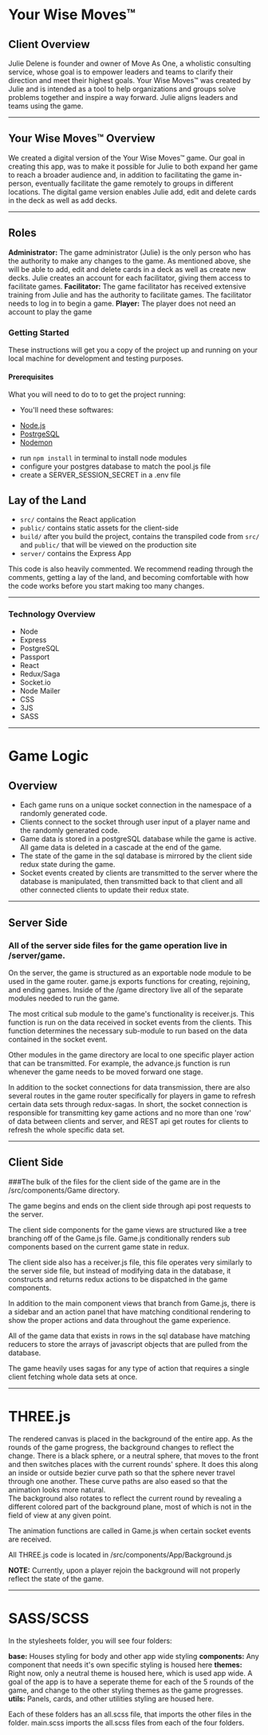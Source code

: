 # Your Wise Moves™

## Client Overview
Julie Delene is founder and owner of Move As One, a wholistic consulting service, whose goal is to empower leaders and teams to clarify their direction and meet their highest goals. Your Wise Moves™ was created by Julie and is intended as a tool to help organizations and groups solve problems together and inspire a way forward. Julie aligns leaders and teams using the game.

------------
## Your Wise Moves™ Overview
We created a digital version of the Your Wise Moves™ game. Our goal in creating this app, was to make it possible for Julie to both expand her game to reach a broader audience and, in addition to facilitating the game in-person, eventually facilitate the game remotely to groups in different locations. The digital game version enables Julie add, edit and delete cards in the deck as well as add decks.

------------
## Roles

**Administrator:** The game administrator (Julie) is the only person who has the authority to make any changes to the game. As mentioned above, she will be able to add, edit and delete cards in a deck as well as create new decks. Julie creates an account for each facilitator, giving them access to facilitate games.
**Facilitator:** The game facilitator has received extensive training from Julie and has the authority to facilitate games. The facilitator needs to log in to begin a game.
**Player:** The player does not need an account to play the game
### Getting Started
These instructions will get you a copy of the project up and running on your local machine for development and testing purposes.
#### Prerequisites
What you will need to do to to get the project running:
* You'll need these softwares:
- [Node.js](https://nodejs.org/en/)
- [PostrgeSQL](https://www.postgresql.org/)
- [Nodemon](https://nodemon.io/)
* run
```npm install```
in terminal to install node modules
* configure your postgres database to match the pool.js file
* create a SERVER_SESSION_SECRET in a .env file

## Lay of the Land

* `src/` contains the React application
* `public/` contains static assets for the client-side
* `build/` after you build the project, contains the transpiled code from `src/` and `public/` that will be viewed on the production site
* `server/` contains the Express App

This code is also heavily commented. We recommend reading through the comments, getting a lay of the land, and becoming comfortable with how the code works before you start making too many changes.

------------
### Technology Overview
* Node
* Express
* PostgreSQL
* Passport
* React
* Redux/Saga
* Socket.io
* Node Mailer
* CSS
* 3JS
* SASS

------------
# Game Logic
## Overview
* Each game runs on a unique socket connection in the namespace of a randomly generated code.
* Clients connect to the socket through user input of a player name and the randomly generated code. 
* Game data is stored in a postgreSQL database while the game is active. All game data is deleted in a cascade at the end of the game. 
* The state of the game in the sql database is mirrored by the client side redux state during the game.
* Socket events created by clients are transmitted to the server where the database is manipulated, then transmitted back to that client and all other connected clients to update their redux state. 

------------
## Server Side

### All of the server side files for the game operation live in /server/game.
 
On the server, the game is structured as an exportable node module to be used in the game router. game.js exports functions for creating, rejoining, and ending games. Inside of the /game directory live all of the separate modules needed to run the game. 

The most critical sub module to the game's functionality is receiver.js.
This function is run on the data received in socket events from the clients. 
This function determines the necessary sub-module to run based on the data contained in the socket event. 

Other modules in the game directory are local to one specific player action that can be transmitted. For example, the advance.js function is run whenever the game needs to be moved forward one stage. 

In addition to the socket connections for data transmission, there are also several routes in the game router specifically for players in game to refresh certain data sets through redux-sagas. In short, the socket connection is responsible for transmitting key game actions and no more than one 'row' of data between clients and server, and REST api get routes for clients to refresh the whole specific data set. 

------------
## Client Side

###The bulk of the files for the client side of the game are in the /src/components/Game directory. 

The game begins and ends on the client side through api post requests to the server.

The client side components for the game views are structured like a tree branching off of the Game.js file. Game.js conditionally renders sub components based on the current game state in redux. 

The client side also has a receiver.js file, this file operates very similarly to the server side file, but instead of modifying data in the database, it constructs and returns redux actions to be dispatched in the game components.

In addition to the main component views that branch from Game.js, there is a sidebar and an action panel that have matching conditional rendering to show the proper actions and data throughout the game experience.

All of the game data that exists in rows in the sql database have matching reducers to store the arrays of javascript objects that are pulled from the database.

The game heavily uses sagas for any type of action that requires a single client fetching whole data sets at once.

------------
# THREE.js

The rendered canvas is placed in the background of the entire app.  As the rounds of the game progress, the background
changes to reflect the change.  There is a black sphere, or a neutral sphere, that moves to the front and then 
switches places with the current rounds' sphere.  It does this along an inside or outside bezier curve path so that
the sphere never travel through one another.  These curve paths are also eased so that the animation looks more natural.  
The background also rotates to reflect the current round by revealing a different colored part of the background plane, most
of which is not in the field of view at any given point.

The animation functions are called in Game.js when certain socket events are received.  

All THREE.js code is located in /src/components/App/Background.js

**NOTE:**  Currently, upon a player rejoin the background will not properly reflect the state of the game.

------------
# SASS/SCSS

In the stylesheets folder, you will see four folders:

**base:** Houses styling for body and other app wide styling
**components:** Any component that needs it's own specific styling is housed here
**themes:**  Right now, only a neutral theme is housed here, which is used app wide.  A goal of the app is to have a seperate
         theme for each of the 5 rounds of the game, and change to the other styling themes as the game progresses.
**utils:**  Panels, cards, and other utilities styling are housed here.  

Each of these folders has an all.scss file, that imports the other files in the folder.  main.scss imports the all.scss
files from each of the four folders.  

 
